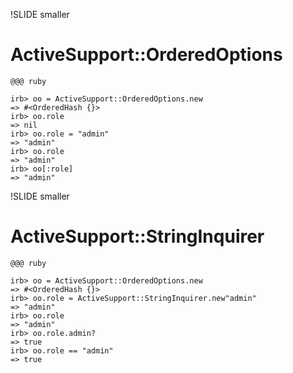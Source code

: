 !SLIDE smaller
# ActiveSupport::OrderedOptions #

    @@@ ruby

    irb> oo = ActiveSupport::OrderedOptions.new
    => #<OrderedHash {}>
    irb> oo.role
    => nil
    irb> oo.role = "admin"
    => "admin"
    irb> oo.role
    => "admin"
    irb> oo[:role]
    => "admin"

!SLIDE smaller
# ActiveSupport::StringInquirer #

    @@@ ruby

    irb> oo = ActiveSupport::OrderedOptions.new
    => #<OrderedHash {}>
    irb> oo.role = ActiveSupport::StringInquirer.new"admin"
    => "admin"
    irb> oo.role
    => "admin"
    irb> oo.role.admin?
    => true
    irb> oo.role == "admin"
    => true